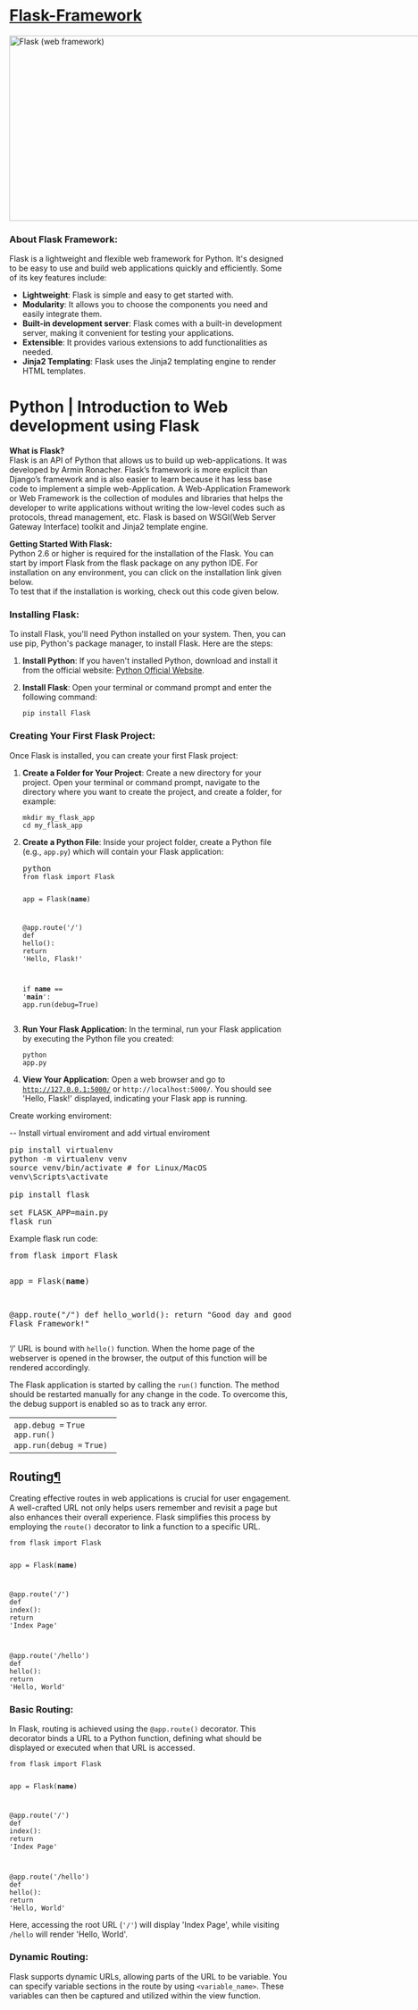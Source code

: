<h1><a href="https://flask.palletsprojects.com/en/3.0.x/">Flask-Framework</a></h1> <img src="https://upload.wikimedia.org/wikipedia/commons/thumb/3/3c/Flask_logo.svg/1200px-Flask_logo.svg.png" jsaction="VQAsE" class="sFlh5c pT0Scc iPVvYb" style="max-width: 1200px; height: 332px; margin: 0px; width: 847px;" alt="Flask (web framework)" jsname="kn3ccd" aria-hidden="false">


<h3>About Flask Framework:</h3>
<p>Flask is a lightweight and flexible web framework for Python. It's designed to be easy to use and build web applications quickly and efficiently. Some of its key features include:</p>
<ul><li><strong>Lightweight</strong>: Flask is simple and easy to get started with.</li><li><strong>Modularity</strong>: It allows you to choose the components you need and easily integrate them.</li><li><strong>Built-in development server</strong>: Flask comes with a built-in development server, making it convenient for testing your applications.</li><li><strong>Extensible</strong>: It provides various extensions to add functionalities as needed.</li><li><strong>Jinja2 Templating</strong>: Flask uses the Jinja2 templating engine to render HTML templates.</li></ul>

# Python | Introduction to Web development using Flask

<p><b>What is Flask?</b><br>
Flask is an API of Python that allows us to build up web-applications. It was developed by Armin Ronacher. Flask’s framework is more explicit than Django’s framework and is also easier to learn because it has less base code to implement a simple web-Application. A Web-Application Framework or Web Framework is the collection of modules and libraries that helps the developer to write applications without writing the low-level codes such as protocols, thread management, etc. Flask is based on WSGI(Web Server Gateway Interface) toolkit and Jinja2 template engine.</p>

<p><b>Getting Started With Flask:</b><br>
Python 2.6 or higher is required for the installation of the Flask. You can start by import Flask from the flask package on any python IDE. For installation on any environment, you can click on the installation link given below.<br>
To test that if the installation is working, check out this code given below.</p>

<h3>Installing Flask:</h3>
<p>To install Flask, you'll need Python installed on your system. Then, you can use pip, Python's package manager, to install Flask. Here are the steps:</p>
<ol><li><p><strong>Install Python</strong>: If you haven't installed Python, download and install it from the official website: <a href="https://www.python.org/" target="_new">Python Official Website</a>.</p></li><li><p><strong>Install Flask</strong>:
Open your terminal or command prompt and enter the following command:</p><pre><div class="bg-black rounded-md"><div class="flex items-center relative text-gray-200 bg-gray-800 dark:bg-token-surface-primary px-4 py-2 text-xs font-sans justify-between rounded-t-md"></div><div class="p-4 overflow-y-auto"><code class="!whitespace-pre hljs">pip install Flask
</code></div></div></pre></li></ol>
<h3>Creating Your First Flask Project:</h3>
<p>Once Flask is installed, you can create your first Flask project:</p>
<ol><li><p><strong>Create a Folder for Your Project</strong>:
Create a new directory for your project. Open your terminal or command prompt, navigate to the directory where you want to create the project, and create a folder, for example:</p><pre><div class="bg-black rounded-md"><div class="flex items-center relative text-gray-200 bg-gray-800 dark:bg-token-surface-primary px-4 py-2 text-xs font-sans justify-between rounded-t-md"></div><div class="p-4 overflow-y-auto"><code class="!whitespace-pre hljs language-bash"><span class="hljs-built_in">mkdir</span> my_flask_app
<span class="hljs-built_in">cd</span> my_flask_app
</code></div></div></pre></li><li><p><strong>Create a Python File</strong>:
Inside your project folder, create a Python file (e.g., <code>app.py</code>) which will contain your Flask application:</p><pre><div class="bg-black rounded-md"><div class="flex items-center relative text-gray-200 bg-gray-800 dark:bg-token-surface-primary px-4 py-2 text-xs font-sans justify-between rounded-t-md"><span>python</span></div><div class="p-4 overflow-y-auto"><code class="!whitespace-pre hljs language-python"><span class="hljs-keyword">from</span> flask <span class="hljs-keyword">import</span> Flask

app = Flask(__name__)

<span class="hljs-meta">@app.route(<span class="hljs-params"><span class="hljs-string">'/'</span></span>)</span>
<span class="hljs-keyword">def</span> <span class="hljs-title function_">hello</span>():
    <span class="hljs-keyword">return</span> <span class="hljs-string">'Hello, Flask!'</span>

<span class="hljs-keyword">if</span> __name__ == <span class="hljs-string">'__main__'</span>:
    app.run(debug=<span class="hljs-literal">True</span>)
</code></div></div></pre></li><li><p><strong>Run Your Flask Application</strong>:
In the terminal, run your Flask application by executing the Python file you created:</p><pre><div class="bg-black rounded-md"><div class="flex items-center relative text-gray-200 bg-gray-800 dark:bg-token-surface-primary px-4 py-2 text-xs font-sans justify-between rounded-t-md"></div><div class="p-4 overflow-y-auto"><code class="!whitespace-pre hljs">python app.py
</code></div></div></pre></li><li><p><strong>View Your Application</strong>:
Open a web browser and go to <code>http://127.0.0.1:5000/</code> or <code>http://localhost:5000/</code>. You should see 'Hello, Flask!' displayed, indicating your Flask app is running.</p></li></ol>



<p>Create working enviroment:

--  Install virtual enviroment and add virtual enviroment
<pre>
pip install virtualenv
python -m virtualenv venv
source venv/bin/activate # for Linux/MacOS
venv\Scripts\activate 

pip install flask

set FLASK_APP=main.py
flask run
</pre>

</p>

<p>
Example flask run code:
</p>
<pre>
from flask import Flask

app = Flask(__name__)

@app.route("/")
def hello_world():
    return "Good day and good coding, Flask Framework!"
</pre>


<p>‘/’ URL is bound with <code>hello()</code> function. When the home page of the webserver is opened in the browser, the output of this function will be rendered accordingly.</p>
<p>The Flask application is started by calling the <code>run()</code> function. The method should be restarted manually for any change in the code. To overcome this, the debug support is enabled so as to track any error.</p>

<table border="0" cellpadding="0" cellspacing="0">
<tbody>
<tr>
<td class="code">
<div class="container">
<div class="line number1 index0 alt2"><code class="plain">app.debug </code><code class="keyword">=</code> <code class="color1">True</code></div>
<div class="line number2 index1 alt1"><code class="plain">app.run() </code></div>
<div class="line number3 index2 alt2"><code class="plain">app.run(debug </code><code class="keyword">=</code> <code class="color1">True</code><code class="plain">) </code></div>
</div>
</td>
</tr>
</tbody>
</table>

<h2>Routing<a class="headerlink" href="#routing" title="Link to this heading">¶</a></h2>

<p>Creating effective routes in web applications is crucial for user engagement. A well-crafted URL not only helps users remember and revisit a page but also enhances their overall experience. Flask simplifies this process by employing the <code>route()</code> decorator to link a function to a specific URL.</p>

<div class="p-4 overflow-y-auto"><code class="!whitespace-pre hljs language-python"><span class="hljs-keyword">from</span> flask <span class="hljs-keyword">import</span> Flask

app = Flask(__name__)

<span class="hljs-meta">@app.route(<span class="hljs-params"><span class="hljs-string">'/'</span></span>)</span>
<span class="hljs-keyword">def</span> <span class="hljs-title function_">index</span>():
    <span class="hljs-keyword">return</span> <span class="hljs-string">'Index Page'</span>

<span class="hljs-meta">@app.route(<span class="hljs-params"><span class="hljs-string">'/hello'</span></span>)</span>
<span class="hljs-keyword">def</span> <span class="hljs-title function_">hello</span>():
    <span class="hljs-keyword">return</span> <span class="hljs-string">'Hello, World'</span>
</code></div>
<h3>Basic Routing:</h3>
<p>In Flask, routing is achieved using the <code>@app.route()</code> decorator. This decorator binds a URL to a Python function, defining what should be displayed or executed when that URL is accessed.</p>

<div class="p-4 overflow-y-auto"><code class="!whitespace-pre hljs language-python"><span class="hljs-keyword">from</span> flask <span class="hljs-keyword">import</span> Flask

app = Flask(__name__)

<span class="hljs-meta">@app.route(<span class="hljs-params"><span class="hljs-string">'/'</span></span>)</span>
<span class="hljs-keyword">def</span> <span class="hljs-title function_">index</span>():
    <span class="hljs-keyword">return</span> <span class="hljs-string">'Index Page'</span>

<span class="hljs-meta">@app.route(<span class="hljs-params"><span class="hljs-string">'/hello'</span></span>)</span>
<span class="hljs-keyword">def</span> <span class="hljs-title function_">hello</span>():
    <span class="hljs-keyword">return</span> <span class="hljs-string">'Hello, World'</span>
</code></div>
<p>Here, accessing the root URL (<code>'/'</code>) will display 'Index Page', while visiting <code>/hello</code> will render 'Hello, World'.</p>
<h3>Dynamic Routing:</h3>
<p>Flask supports dynamic URLs, allowing parts of the URL to be variable. You can specify variable sections in the route by using <code>&lt;variable_name&gt;</code>. These variables can then be captured and utilized within the view function.</p>
